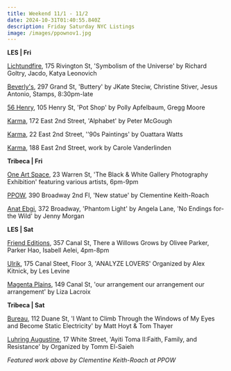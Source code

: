 ```yaml
---
title: Weekend 11/1 - 11/2
date: 2024-10-31T01:40:55.840Z
description: Friday Saturday NYC Listings
image: /images/ppownov1.jpg
---
```

**L﻿ES | Fri**

[Lichtundfire](https://www.lichtundfire.com/), 175 Rivington St, 'Symbolism of the Universe' by Richard Goltry, Jacdo, Katya Leonovich

[Beverly's](https://www.instagram.com/beverlysnyc), 297 Grand St, 'Buttery' by JKate Steciw, Christine Stiver, Jesus Antonio, Stamps, 8:30pm-late

[56 Henry](https://56henry.nyc/exhibitions/pot-shop), 105 Henry St, 'Pot Shop' by Polly Apfelbaum, Gregg Moore

[K﻿arma](https://karmakarma.org/exhibitions/peter-mcgough-ny-172-2024/), 172 East 2nd Street, 'Alphabet' by Peter McGough

[K﻿arma](https://karmakarma.org/exhibitions/ouattara-watts-ny-2024/), 22 East 2nd Street, '’90s Paintings' by Ouattara Watts

[K﻿arma](https://karmakarma.org/exhibitions/carole-vanderlinden-ny-188-2024/), 188 East 2nd Street, work by Carole Vanderlinden

**T﻿ribeca | Fri**

[One Art Space](https://oneartspace.com/the-black-white-gallery-photography-exhibition-november-1-2-2024/), 23 Warren St, 'The Black & White Gallery Photography Exhibition' featuring various artists, 6pm-9pm

[PPOW](https://www.ppowgallery.com/exhibitions/clementine-keith-roach), 390 Broadway 2nd Fl, 'New statue' by Clementine Keith-Roach

[Anat Ebgi](https://anatebgi.com/), 372 Broadway, 'Phantom Light' by Angela Lane, 'No Endings for-the Wild' by Jenny Morgan

**L﻿ES | Sat**

[Friend Editions](https://www.instagram.com/friendeditions), 357 Canal St, There a Willows Grows by Olivee Parker, Parker Hao, Isabell Aelei, 4pm-8pm

[Ulrik](https://ulrik.nyc/), 175 Canal Steet, Floor 3, 'ANALYZE LOVERS' Organized by Alex Kitnick, by Les Levine

[Magenta Plains](https://magentaplains.com/exhibitions/liza-lacroix-our-arrangement-our-arrangement-our-arrangement), 149 Canal St, 'our arrangement our arrangement our arrangement' by Liza Lacroix

**T﻿ribeca | Sat**

[Bureau](https://bureau-inc.com/exhibitions/matt-hoyt-and-tom-thayer-2024), 112 Duane St, 'I Want to Climb Through the Windows of My Eyes and Become Static Electricity' by Matt Hoyt & Tom Thayer

[Luhring Augustine](https://www.luhringaugustine.com/exhibitions/ayiti-toma-ii-faith-family-and-resistance), 17 White Street, 'Ayiti Toma II:Faith, Family, and Resistance' by Organized by Tomm El-Saieh

*F﻿eatured work above by Clementine Keith-Roach at PPOW*